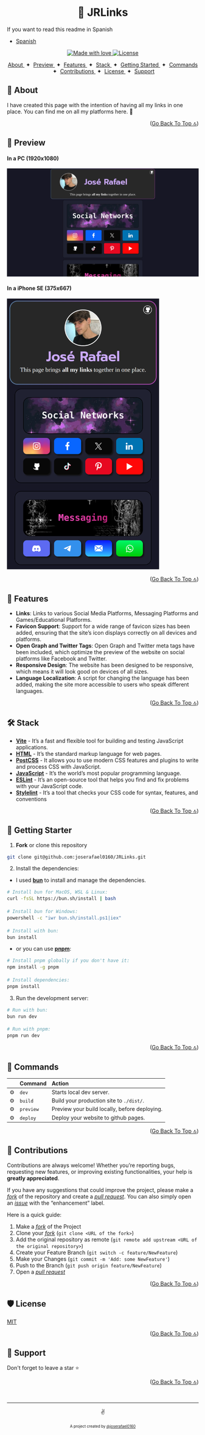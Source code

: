 <a id="top"></a>
<h1 align="center">🔗 JRLinks</h1>

 If you want to read this readme in Spanish
- [Spanish](https://github.com/joserafael0160/jrlinks/blob/main/readme.es.md)

<p align="center">
  <a href="#">
    <img src="https://img.shields.io/badge/made%20with-love-E760A4.svg" alt="Made with love">
  </a>
  <a href="https://opensource.org/licenses/MIT" target="_blank">
    <img src="https://img.shields.io/badge/license-MIT-green.svg" alt="License">
  </a>
</p>

<div align="center">
    <a href="#-about" target="_blank">
        About
    </a>
    <span>&nbsp;✦&nbsp;</span>
    <a href="#-preview" target="_blank">
        Preview
    </a>
    <span>&nbsp;✦&nbsp;</span>
    <a href="#-features" target="_blank">
        Features
    </a>
    <span>&nbsp;✦&nbsp;</span>
    <a href="#--stack" target="_blank">
        Stack
    </a>
    <span>&nbsp;✦&nbsp;</span>
    <a href="#-getting-starter" target="_blank">
        Getting Started
    </a>
    <span>&nbsp;✦&nbsp;</span>
    <a href="#-commands" target="_blank">
        Commands
    </a>
    <span>&nbsp;✦&nbsp;</span>
    <a href="#-contributions" target="_blank">
        Contributions
    </a>
    <span>&nbsp;✦&nbsp;</span>
    <a href="#-license" target="_blank">
        License
    </a>
    <span>&nbsp;✦&nbsp;</span>
    <a href="#-support" target="_blank">
        Support
    </a>
</div>

## 📜 About 
I have created this page with the intention of having all my links in one place. You can find me on all my platforms here. 💜

<p align="right">(<a href="#top" >Go Back To Top 🔝</a>)</p>

## 👀 Preview
<h4>In a PC (1920x1080)</h4> 
<img src="./src/assets/jrlinks-PC.webp">
<h4>In a iPhone SE (375x667)</h4>
<img src="./src/assets/jrlinks-iPhone-SE.png" alt="project-screenshot" width="400">

<p align="right">(<a href="#top">Go Back To Top 🔝</a>)</p>


## 💬 Features
- **Links**: Links to various Social Media Platforms, Messaging Platforms and Games/Educational Platforms.
- **Favicon Support**: Support for a wide range of favicon sizes has been added, ensuring that the site’s icon displays correctly on all devices and platforms.
- **Open Graph and Twitter Tags**: Open Graph and Twitter meta tags have been included, which optimize the preview of the website on social platforms like Facebook and Twitter.
- **Responsive Design**: The website has been designed to be responsive, which means it will look good on devices of all sizes.
- **Language Localization**: A script for changing the language has been added, making the site more accessible to users who speak different languages.

<p align="right">(<a href="#top">Go Back To Top 🔝</a>)</p>

  
## 🛠️ Stack
- [**Vite**](https://vitejs.dev/) - It’s a fast and flexible tool for building and testing JavaScript applications.
- [**HTML**](https://developer.mozilla.org/es/docs/Web/HTML) - It’s the standard markup language for web pages.
- [**PostCSS**](https://postcss.org/) - It allows you to use modern CSS features and plugins to write and process CSS with JavaScript.
- [**JavaScript**](https://developer.mozilla.org/es/docs/Web/JavaScript) - It’s the world’s most popular programming language.
- [**ESLint**](https://eslint.org/) - It’s an open-source tool that helps you find and fix problems with your JavaScript code.
- [**Stylelint**](https://stylelint.io/) - It’s a tool that checks your CSS code for syntax, features, and conventions

<p align="right">(<a href="#top">Go Back To Top 🔝</a>)</p>


## 🚀 Getting Starter
1. **Fork** or clone this repository

```bash
git clone git@github.com:joserafael0160/JRLinks.git
```

2. Install the dependencies: 

- I used [**bun**](https://bun.sh) to install and manage the dependencies.
  
```bash
# Install bun for MacOS, WSL & Linux:
curl -fsSL https://bun.sh/install | bash

# Install bun for Windows:
powershell -c "iwr bun.sh/install.ps1|iex"

# Install with bun:
bun install
```

- or you can use [**pnpm**](https://pnpm.io):

```bash
# Install pnpm globally if you don't have it:
npm install -g pnpm

# Install dependencies:
pnpm install
```

3. Run the development server:

```bash
# Run with bun:
bun run dev

# Run with pnpm:
pnpm run dev
```

<p align="right">(<a href="#top">Go Back To Top 🔝</a>)</p>


## 🧞 Commands
|      | Command   | Action                                        |
| :--- | :-------- | :-------------------------------------------- |
| ⚙️    | `dev`     | Starts local dev server.  |
| ⚙️    | `build`   | Build your production site to `./dist/`.      |
| ⚙️    | `preview` | Preview your build locally, before deploying. |
| ⚙️    | `deploy`  | Deploy your website to github pages.          |

<p align="right">(<a href="#top">Go Back To Top 🔝</a>)</p>


## 🤝 Contributions

Contributions are always welcome! Whether you’re reporting bugs, requesting new features, or improving existing functionalities, your help is **greatly appreciated**.

If you have any suggestions that could improve the project, please make a [_fork_](https://github.com/joserafael0160/jrlinks/fork) of the repository and create a [_pull request_](https://github.com/joserafael0160/jrlinks/pulls). You can also simply open an [_issue_](https://github.com/joserafael0160/jrlinks/issues) with the “enhancement” label.

Here is a quick guide:

1. Make a [_fork_](https://github.com/joserafael0160/jrlinks/fork) of the Project
2. Clone your [_fork_](https://github.com/joserafael0160/jrlinks/fork) (`git clone <URL of the fork>`)
3. Add the original repository as remote (`git remote add upstream <URL of the original repository>`)
4. Create your Feature Branch (`git switch -c feature/NewFeature`)
5. Make your Changes (`git commit -m 'Add: some NewFeature'`)
6. Push to the Branch (`git push origin feature/NewFeature`)
7. Open a [_pull request_](https://github.com/joserafael0160/jrlinks/pulls)

<p align="right">(<a href="#top">Go Back To Top 🔝</a>)</p>

## 🛡️ License
[MIT](https://github.com/joserafael0160/jrlinks/blob/main/LICENSE)

<p align="right">(<a href="#top">Go Back To Top 🔝</a>)</p>

## 🙏 Support
Don't forget to leave a star ⭐️

<p align="right">(<a href="#top">Go Back To Top 🔝</a>)</p>
<br>
<hr>
<p align="center">✌️</p>
<p align="center">
<sub><sup>A project created by <a href="https://github.com/joserafael0160">@joserafael0160</a></sup></sub>
</p>